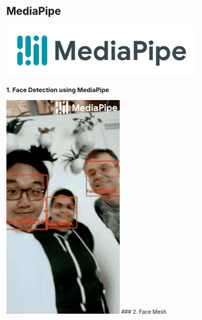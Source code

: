 # MediaPipe
<img src="images/mediapipe.png">

### 1. Face Detection using MediaPipe
<img src="images/face_detection.gif">
### 2. Face Mesh

